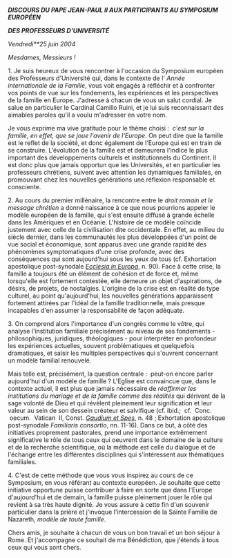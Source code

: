 ***DISCOURS DU PAPE JEAN-PAUL II* *AUX PARTICIPANTS AU SYMPOSIUM EUROPÉEN***

***DES PROFESSEURS D'UNIVERSITÉ***

*Vendredi**25 juin 2004*

*Mesdames, Messieurs !*

1. Je suis heureux de vous rencontrer à l'occasion du Symposium européen des Professeurs d'Université qui, dans le contexte de l' *Année internationale de la Famille*, vous voit engagés à réfléchir et à confronter vos points de vue sur les fondements, les expériences et les perspectives de la famille en Europe. J'adresse à chacun de vous un salut cordial. Je salue en particulier le Cardinal Camillo Ruini, et je lui suis reconnaissant des aimables paroles qu'il a voulu m'adresser en votre nom.

Je vous exprime ma vive gratitude pour le thème choisi :  *c'est sur la famille, en effet, que se joue l'avenir de l'Europe*. On peut dire que la famille est le reflet de la société, et donc également de l'Europe qui est en train de se construire. L'évolution de la famille est et demeurera l'indice le plus important des développements culturels et institutionnels du Continent. Il est donc plus que jamais opportun que les Universités, et en particulier les professeurs chrétiens, suivent avec attention les dynamiques familiales, en promouvant chez les nouvelles générations une réflexion responsable et consciente.

2. Au cours du premier millénaire, la rencontre entre le *droit romain et le message chrétien* a donné naissance à ce que nous pourrions appeler le modèle européen de la famille, qui s'est ensuite diffusé à grande échelle dans les Amériques et en Océanie. L'histoire de ce modèle coïncide justement avec celle de la civilisation dite occidentale. En effet, au milieu du siècle dernier, dans les communautés les plus développées d'un point de vue social et économique, sont apparus avec une grande rapidité des phénomènes symptomatiques d'une crise profonde, avec des conséquences qui sont aujourd'hui sous les yeux de tous (cf. Exhortation apostolique post-synodale *[Ecclesia in Europa](/content/john-paul-ii/fr/apost_exhortations/documents/hf_jp-ii_exh_20030628_ecclesia-in-europa.html)*, n. 90). Face à cette crise, la famille a toujours été un élément de cohésion et de force et, même lorsqu'elle est fortement contestée, elle demeure un objet d'aspirations, de désirs, de projets, de nostalgies. L'origine de la crise est en réalité de type culturel, au point qu'aujourd'hui, les nouvelles générations apparaissent fortement attirées par l'idéal de la famille traditionnelle, mais presque incapables d'en assumer la responsabilité de façon adéquate.

3. On comprend alors l'importance d'un congrès comme le vôtre, qui analyse l'institution familiale précisément au niveau de ses fondements - philosophiques, juridiques, théologiques - pour interpréter en profondeur les expériences actuelles, souvent problématiques et quelquefois dramatiques, et saisir les multiples perspectives qui s'ouvrent concernant un modèle familial renouvelé.

Mais telle est, précisément, la question centrale :  peut-on encore parler aujourd'hui d'un modèle de famille ? L'Eglise est convaincue que, dans le contexte actuel, il est plus que jamais nécessaire de *réaffirmer les institutions du mariage et de la famille comme des réalités* qui dérivent de la sage volonté de Dieu et qui révèlent pleinement leur signification et leur valeur au sein de son dessein créateur et salvifique (cf. ibid.;  cf.  Conc.  oecum.  Vatican  II, Const. *[Gaudium et Spes](http://localhost/archive/hist_councils/ii_vatican_council/documents/vat-ii_cons_19651207_gaudium-et-spes_fr.html)*, n. 48 ; Exhortation apostolique post-synodale *Familiaris consortio*, nn. 11-16). Dans ce but, à côté des initiatives proprement pastorales, prend une importance extrêmement significative le rôle de tous ceux qui oeuvrent dans le domaine de la culture et de la recherche scientifique, où la méthode est celle du dialogue et de l'échange entre les différentes disciplines qui s'intéressent aux thématiques familiales.

4. C'est de cette méthode que vous vous inspirez au cours de ce Symposium, en vous référant au contexte européen. Je souhaite que cette initiative opportune puisse contribuer à faire en sorte que dans l'Europe d'aujourd'hui et de demain, la famille puisse pleinement jouer le rôle qui revient à sa très haute dignité. Je vous assure à cette fin d'un souvenir particulier dans la prière et j'invoque l'intercession de la Sainte Famille de Nazareth, *modèle de toute famille*.

Chers amis, je souhaite à chacun de vous un bon travail et un bon séjour à Rome. Et j'accompagne ce souhait de ma Bénédiction, que j'étends à tous ceux qui vous sont chers.